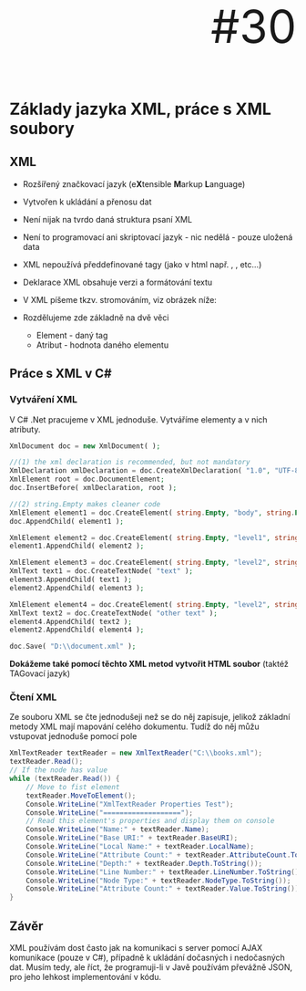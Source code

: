 
<p align="right" style="font-size: 80px;">#30</p>

# Základy jazyka XML, práce s XML soubory

## XML

* Rozšířený značkovací jazyk (e**X**tensible **M**arkup **L**anguage)
* Vytvořen k ukládání a přenosu dat
* Není nijak na tvrdo daná struktura psaní XML
* Není to programovací ani skriptovací jazyk - nic nedělá - pouze uložená data
* XML nepoužívá předdefinované tagy (jako v html např. <body>, <head>, etc...)
* Deklarace XML obsahuje verzi a formátování textu
* V XML píšeme tkzv. stromováním, viz obrázek níže:
 
* Rozdělujeme zde základně na dvě věci

  * Element - daný tag
  * Atribut - hodnota daného elementu 
  
## Práce s XML v C#

### Vytváření XML

V C# .Net pracujeme v XML jednoduše. Vytváříme elementy a v nich atributy.

```php
XmlDocument doc = new XmlDocument( );

//(1) the xml declaration is recommended, but not mandatory
XmlDeclaration xmlDeclaration = doc.CreateXmlDeclaration( "1.0", "UTF-8", null );
XmlElement root = doc.DocumentElement;
doc.InsertBefore( xmlDeclaration, root );

//(2) string.Empty makes cleaner code
XmlElement element1 = doc.CreateElement( string.Empty, "body", string.Empty );
doc.AppendChild( element1 );

XmlElement element2 = doc.CreateElement( string.Empty, "level1", string.Empty );
element1.AppendChild( element2 );

XmlElement element3 = doc.CreateElement( string.Empty, "level2", string.Empty );
XmlText text1 = doc.CreateTextNode( "text" );
element3.AppendChild( text1 );
element2.AppendChild( element3 );

XmlElement element4 = doc.CreateElement( string.Empty, "level2", string.Empty );
XmlText text2 = doc.CreateTextNode( "other text" );
element4.AppendChild( text2 );
element2.AppendChild( element4 );

doc.Save( "D:\\document.xml" );
```

**Dokážeme také pomocí těchto XML metod vytvořit HTML soubor** (taktéž TAGovací jazyk)

### Čtení XML

Ze souboru XML se čte jednodušeji než se do něj zapisuje, jelikož základní metody XML mají mapování celého dokumentu. Tudíž do něj můžu vstupovat jednoduše pomocí pole

```csharp
XmlTextReader textReader = new XmlTextReader("C:\\books.xml");  
textReader.Read();  
// If the node has value  
while (textReader.Read()) {  
    // Move to fist element  
    textReader.MoveToElement();  
    Console.WriteLine("XmlTextReader Properties Test");  
    Console.WriteLine("===================");  
    // Read this element's properties and display them on console  
    Console.WriteLine("Name:" + textReader.Name);  
    Console.WriteLine("Base URI:" + textReader.BaseURI);  
    Console.WriteLine("Local Name:" + textReader.LocalName);  
    Console.WriteLine("Attribute Count:" + textReader.AttributeCount.ToString());  
    Console.WriteLine("Depth:" + textReader.Depth.ToString());  
    Console.WriteLine("Line Number:" + textReader.LineNumber.ToString());  
    Console.WriteLine("Node Type:" + textReader.NodeType.ToString());  
    Console.WriteLine("Attribute Count:" + textReader.Value.ToString());  
} 
```

## Závěr

XML používám dost často jak na komunikaci s server pomocí AJAX komunikace (pouze v C#), případně k ukládání dočasných i nedočasných dat. Musím tedy, ale říct, že programuji-li v Javě používám převážně JSON, pro jeho lehkost implementování v kódu.
